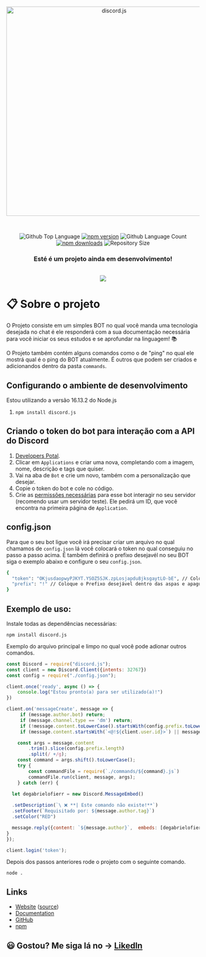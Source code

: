 <div align="center">
  <br />
  <p>
    <a href="https://discord.js.org"><img src="https://discord.js.org/static/logo.svg" width="546" alt="discord.js" /></a>
  </p>
  <br />
  <p>
    <img alt="Github Top Language" src="https://img.shields.io/github/languages/top/degabrielofi/BOTDiscord?color=6563ac">
    <a href="https://www.npmjs.com/package/discord.js"><img src="https://img.shields.io/npm/v/discord.js.svg?maxAge=3600" alt="npm version" /></a>
    <img alt="Github Language Count" src="https://img.shields.io/github/languages/count/degabrielofi/BOTDiscord?color=6563ac">
    <a href="https://www.npmjs.com/package/discord.js"><img src="https://img.shields.io/npm/dt/discord.js.svg?maxAge=3600" alt="npm downloads" /></a>
    <img alt="Repository Size" src="https://img.shields.io/github/repo-size/degabrielofi/BOTDiscord?color=6563ac">
  </p>
</div>

<div>
<h3 align="center">Esté é um projeto ainda em desenvolvimento!</h3> <br>
</div>

<div align="center">
<img src="https://i.imgur.com/P4me3Tn.png"/>
</div>

# :clipboard: Sobre o projeto

O Projeto consiste em um simples BOT no qual você manda uma tecnologia desejada no chat é ele responderá com a sua documentação necessária para você iniciar os seus estudos e se aprofundar na linguagem! 📚<br>

O Projeto também contém  alguns comandos como o de "ping" no qual ele mostrá qual é o ping do BOT atualmente. É outros que podem ser criados e adicionandos dentro da pasta `commands`.

## Configurando o ambiente de desenvolvimento

Estou utilizando a versão 16.13.2 do Node.js
1. `npm install discord.js`

## Criando o token do bot para interação com a API do Discord

1. [Developers Potal](https://discord.com/developers/docs/intro).
2. Clicar em `Applications` e criar uma nova, completando com a imagem, nome, descrição e tags que quiser.
3. Vai na aba de `Bot` e crie um novo, também com a personalização que desejar.
4. Copie o token do bot e cole no código.
5. Crie as [permissões necessárias](https://discordapi.com/permissions.html) para esse bot interagir no seu servidor (recomendo usar um servidor teste). Ele pedirá um ID, que você encontra na primeira página de `Application`.

## config.json

Para que o seu bot ligue você irá precisar criar um arquivo no qual chamamos de `config.json` lá você colocará o token no qual conseguiu no passo a passo acima. É também definirá o prefixo desejavél no seu BOT siga o exemplo abaixo e configure o seu `config.json`.
```bash
{
  "token": "OKjusdaopwyPJKYT.YSOZ5SJK.zpLosjapdu8jksgaytLO-bE", // Coloque o Token dentro das aspas e apague o que está escrito aqui!!
  "prefix": "!" // Coloque o Prefixo desejável dentro das aspas e apague o está escrito aqui depois!!
}
```

## Exemplo de uso:

Instale todas as dependências necessárias:

```sh-session
npm install discord.js
```

Exemplo do arquivo principal e limpo no qual você pode adionar outros comandos.

```js
const Discord = require("discord.js"); 
const client = new Discord.Client({intents: 32767})
const config = require("./config.json");

client.once('ready', async () => {
    console.log("Estou pronto(a) para ser utilizado(a)!")
}) 

client.on('messageCreate', message => {
     if (message.author.bot) return;
     if (message.channel.type == 'dm') return;
     if (!message.content.toLowerCase().startsWith(config.prefix.toLowerCase())) return;
     if (message.content.startsWith(`<@!${client.user.id}>`) || message.content.startsWith(`<@${client.user.id}>`)) return;

    const args = message.content
        .trim().slice(config.prefix.length)
        .split(/ +/g);
    const command = args.shift().toLowerCase();
    try {
        const commandFile = require(`./commands/${command}.js`)
        commandFile.run(client, message, args);
    } catch (err) {
      
  let degabrielofierr = new Discord.MessageEmbed()

  .setDescription(`\ ❌ **| Este comando não existe!**`)
  .setFooter(`Requisitado por: ${message.author.tag}`)
  .setColor("RED")

  message.reply({content: `${message.author}`,  embeds: [degabrielofierr]})  
}
});

client.login('token');
```

Depois dos passos anteriores rode o projeto com o seguinte comando.

```sh-session
node .
```

## Links

- [Website](https://discord.js.org/) ([source](https://github.com/discordjs/website))
- [Documentation](https://discord.js.org/#/docs)
- [GitHub](https://github.com/debrielofi/BOTDiscord.js)
- [npm](https://www.npmjs.com/package/discord.js)

## 😃 Gostou? Me siga lá no -> [Likedln](https://www.linkedin.com/in/degabrielofi/)
